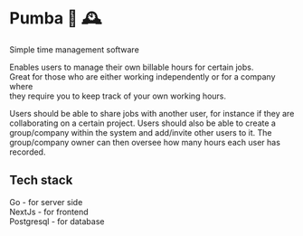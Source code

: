 # Pumba 🐷 🕰️
Simple time management software

Enables users to manage their own billable hours for certain jobs.  
Great for those who are either working independently or for a company where  
they require you to keep track of your own working hours.

Users should be able to share jobs with another user, for instance if they are collaborating on a certain project.
Users should also be able to create a group/company within the system and add/invite other users to it.
The group/company owner can then oversee how many hours each user has recorded.

## Tech stack
Go - for server side  
NextJs - for frontend  
Postgresql - for database  
